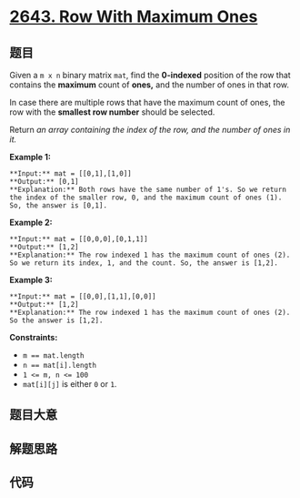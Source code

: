 # [2643. Row With Maximum Ones](https://leetcode.com/problems/row-with-maximum-ones)

## 题目

Given a `m x n` binary matrix `mat`, find the **0-indexed** position of the
row that contains the **maximum** count of **ones,** and the number of ones in
that row.

In case there are multiple rows that have the maximum count of ones, the row
with the **smallest row number** should be selected.

Return _an array containing the index of the row, and the number of ones in
it._



**Example 1:**

    
    
    **Input:** mat = [[0,1],[1,0]]
    **Output:** [0,1]
    **Explanation:** Both rows have the same number of 1's. So we return the index of the smaller row, 0, and the maximum count of ones (1). So, the answer is [0,1]. 
    

**Example 2:**

    
    
    **Input:** mat = [[0,0,0],[0,1,1]]
    **Output:** [1,2]
    **Explanation:** The row indexed 1 has the maximum count of ones (2). So we return its index, 1, and the count. So, the answer is [1,2].
    

**Example 3:**

    
    
    **Input:** mat = [[0,0],[1,1],[0,0]]
    **Output:** [1,2]
    **Explanation:** The row indexed 1 has the maximum count of ones (2). So the answer is [1,2].
    



**Constraints:**

  * `m == mat.length` 
  * `n == mat[i].length` 
  * `1 <= m, n <= 100` 
  * `mat[i][j]` is either `0` or `1`.


## 题目大意

## 解题思路

## 代码

```javascript

```
